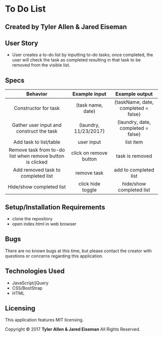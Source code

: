 # To Do List

## Created by Tyler Allen & Jared Eiseman


## User Story

* User creates a to-do list by inputting to-do tasks; once completed, the user will check the task as completed resulting in that task to be removed from the visible list.


## Specs

| Behavior | Example input | Example output |
|:-------------:|:-------------:|:-------------:|
| Constructor for task | (task name, date) | {taskName, date, completed = false} |
| Gather user input and construct the task | (laundry, 11/23/2017) | {laundry, date, completed = false} |
| Add task to list/table | user input | list item |
| Remove task from to-do list when remove button is clicked | click on remove button | task is removed |
| Add removed task to completed list | remove task | add to completed list |
| Hide/show completed list | click hide toggle | hide/show completed list |


## Setup/Installation Requirements

  * clone the repository
  * open index.html in web browser



## Bugs
There are no known bugs at this time, but please contact the creator with questions or concerns regarding this application.


## Technologies Used

  * JavaScript/jQuery
  * CSS/BootStrap
  * HTML


## Licensing
This application features MIT licensing.

Copyright &copy; 2017 **Tyler Allen & Jared Eiseman** All Rights Reserved.
